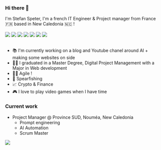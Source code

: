 ### Hi there 👋
I'm Stefan Speter, I'm a french IT Engineer & Project manager from France :fr: based in New Caledonia 🇳🇨 ! <br/><br/>
<img src="https://img.shields.io/badge/Drupal-0678BE?style=for-the-badge&logo=drupal&logoColor=white" />
<img src="https://img.shields.io/badge/JavaScript-323330?style=for-the-badge&logo=javascript&logoColor=F7DF1E" />
<img src="https://img.shields.io/badge/Next.js-35495E?style=for-the-badge&logo=nextdotjs&logoColor=black" />
<img src="https://img.shields.io/badge/React-20232A?style=for-the-badge&logo=react&logoColor=61DAFB" />
<img src="https://img.shields.io/badge/Tailwind_CSS-38B2AC?style=for-the-badge&logo=tailwind-css&logoColor=white" />
<img src="https://img.shields.io/badge/Bootstrap-563D7C?style=for-the-badge&logo=bootstrap&logoColor=white" />
<img src="https://img.shields.io/badge/Flutter-02569B?style=for-the-badge&logo=flutter&logoColor=white" />
<br/><br/>

- :books: I'm currently working on a blog and Youtube chanel around AI + making some websites on side
- :student: I graduated in a Master Degree, Digital Project Management with a Major in Web development
- :office_worker: Agile !
- 🎣 Spearfishing
- :chart_with_upwards_trend: Crypto & Finance
- 🎮 I love to play video games when I have time

### Current work
- Project Manager @ Province SUD, Nouméa, New Caledonia
  - Prompt engineering
  - AI Automation
  - Scrum Master

<div style="display:flex">
<a href="https://www.linkedin.com/in/stefanspeterdev/">
  <img src="https://img.shields.io/badge/linkedin-%230077B5.svg?&style=for-the-badge&logo=linkedin&logoColor=white" />
</a>
</div>
